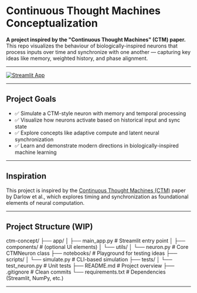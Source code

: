 # Continuous Thought Machines Conceptualization

**A project inspired by the "Continuous Thought Machines" (CTM) paper.**  
This repo visualizes the behaviour of biologically-inspired neurons that process inputs over time and synchronize with one another — capturing key ideas like memory, weighted history, and phase alignment.

---

[![Streamlit App](https://img.shields.io/badge/Launch%20App-CTM%20Visualizer-FF4B4B?logo=streamlit)](https://ctm-concept-4fp8qoqrb68ybwflpjhptn.streamlit.app/)

---

## Project Goals

- ✅ Simulate a CTM-style neuron with memory and temporal processing
- ✅ Visualize how neurons activate based on historical input and sync state
- ✅ Explore concepts like adaptive compute and latent neural synchronization
- ✅ Learn and demonstrate modern directions in biologically-inspired machine learning

---

## Inspiration

This project is inspired by the [Continuous Thought Machines (CTM)](https://doi.org/10.48550/arXiv.2505.05522) paper by Darlow et al., which explores timing and synchronization as foundational elements of neural computation.

---

## Project Structure (WIP)

ctm-concept/
├── app/
│ ├── main_app.py # Streamlit entry point
│ ├── components/ # (optional UI elements)
│ └── utils/
│ └── neuron.py # Core CTMNeuron class
├── notebooks/ # Playground for testing ideas
├── scripts/
│ └── simulate.py # CLI-based simulation
├── tests/
│ └── test_neuron.py # Unit tests
├── README.md # Project overview
├── .gitignore # Clean commits
└── requirements.txt # Dependencies (Streamlit, NumPy, etc.)

---
